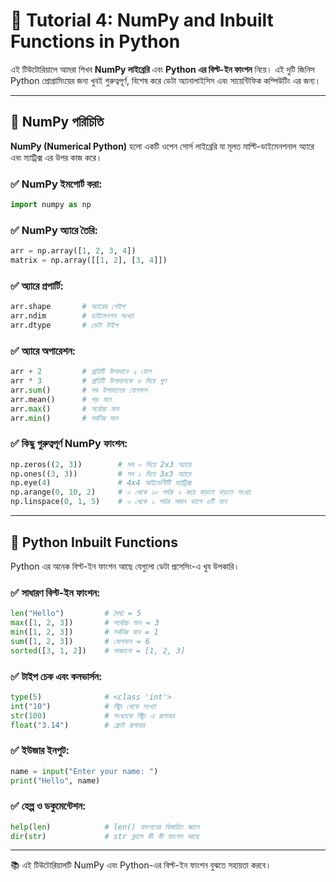 
# 📘 Tutorial 4: NumPy and Inbuilt Functions in Python

এই টিউটোরিয়ালে আমরা শিখব **NumPy লাইব্রেরি** এবং **Python এর বিল্ট-ইন ফাংশন** নিয়ে। এই দুটি জিনিস Python প্রোগ্রামিংয়ের জন্য খুবই গুরুত্বপূর্ণ, বিশেষ করে ডেটা অ্যানালাইসিস এবং সায়েন্টিফিক কম্পিউটিং এর জন্য।

---

## 🔶 NumPy পরিচিতি

**NumPy (Numerical Python)** হলো একটি ওপেন সোর্স লাইব্রেরি যা মূলত মাল্টি-ডাইমেনশনাল অ্যারে এবং ম্যাট্রিক্স এর উপর কাজ করে।

### ✅ NumPy ইমপোর্ট করা:
```python
import numpy as np
```

### ✅ NumPy অ্যারে তৈরি:
```python
arr = np.array([1, 2, 3, 4])
matrix = np.array([[1, 2], [3, 4]])
```

### ✅ অ্যারে প্রপার্টি:
```python
arr.shape       # অ্যারের শেইপ
arr.ndim        # ডাইমেনশন সংখ্যা
arr.dtype       # ডেটা টাইপ
```

### ✅ অ্যারে অপারেশন:
```python
arr + 2         # প্রতিটি উপাদানে ২ যোগ
arr * 3         # প্রতিটি উপাদানকে ৩ দিয়ে গুণ
arr.sum()       # সব উপাদানের যোগফল
arr.mean()      # গড় মান
arr.max()       # সর্বোচ্চ মান
arr.min()       # সর্বনিম্ন মান
```

### ✅ কিছু গুরুত্বপূর্ণ NumPy ফাংশন:
```python
np.zeros((2, 3))        # সব ০ দিয়ে 2x3 অ্যারে
np.ones((3, 3))         # সব ১ দিয়ে 3x3 অ্যারে
np.eye(4)               # 4x4 আইডেন্টিটি ম্যাট্রিক্স
np.arange(0, 10, 2)     # ০ থেকে ১০ পর্যন্ত ২ করে বাড়তে বাড়তে সংখ্যা
np.linspace(0, 1, 5)    # ০ থেকে ১ পর্যন্ত সমান ভাগে ৫টি মান
```

---

## 🔶 Python Inbuilt Functions

Python এর অনেক বিল্ট-ইন ফাংশন আছে যেগুলো ডেটা প্রসেসিং-এ খুব উপকারি।

### ✅ সাধারণ বিল্ট-ইন ফাংশন:
```python
len("Hello")         # দৈর্ঘ্য = 5  
max([1, 2, 3])       # সর্বোচ্চ মান = 3  
min([1, 2, 3])       # সর্বনিম্ন মান = 1  
sum([1, 2, 3])       # যোগফল = 6  
sorted([3, 1, 2])    # সাজানো = [1, 2, 3]
```

### ✅ টাইপ চেক এবং কনভার্সন:
```python
type(5)              # <class 'int'>  
int("10")            # স্ট্রিং থেকে সংখ্যা  
str(100)             # সংখ্যাকে স্ট্রিং এ রূপান্তর  
float("3.14")        # ফ্লোট রূপান্তর
```

### ✅ ইউজার ইনপুট:
```python
name = input("Enter your name: ")  
print("Hello", name)
```

### ✅ হেল্প ও ডকুমেন্টেশন:
```python
help(len)            # len() ফাংশনের বিস্তারিত জানে
dir(str)             # str ক্লাসে কী কী ফাংশন আছে
```

---

📚 এই টিউটোরিয়ালটি NumPy এবং Python-এর বিল্ট-ইন ফাংশন বুঝতে সহায়তা করবে।
